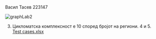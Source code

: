Васил Тасев 223147

![graphLab2](https://github.com/vasiltasev/SI_2024_lab2_223147/assets/164786354/851f9023-f97e-44d4-9aed-4f73a0cb8103)

3. Цикломатска комплексност е 10 според бројот на региони.
4 и 5. [Test cases.xlsx](https://github.com/vasiltasev/SI_2024_lab2_223147/files/15443984/Test.cases.xlsx)
